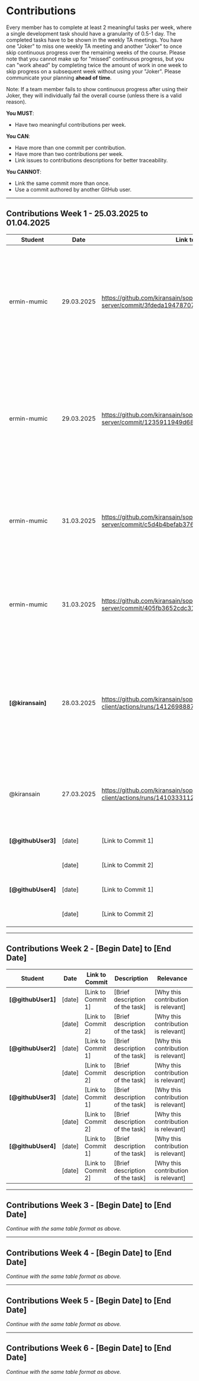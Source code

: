 # Contributions

Every member has to complete at least 2 meaningful tasks per week, where a
single development task should have a granularity of 0.5-1 day. The completed
tasks have to be shown in the weekly TA meetings. You have one "Joker" to miss
one weekly TA meeting and another "Joker" to once skip continuous progress over
the remaining weeks of the course. Please note that you cannot make up for
"missed" continuous progress, but you can "work ahead" by completing twice the
amount of work in one week to skip progress on a subsequent week without using
your "Joker". Please communicate your planning **ahead of time**.

Note: If a team member fails to show continuous progress after using their
Joker, they will individually fail the overall course (unless there is a valid
reason).

**You MUST**:

- Have two meaningful contributions per week.

**You CAN**:

- Have more than one commit per contribution.
- Have more than two contributions per week.
- Link issues to contributions descriptions for better traceability.

**You CANNOT**:

- Link the same commit more than once.
- Use a commit authored by another GitHub user.

---

## Contributions Week 1 - 25.03.2025 to 01.04.2025

| **Student**        | **Date**   | **Link to Commit** | **Description**                                                                                                                                                                 | **Relevance**                       |
|--------------------|------------| ------------------ |---------------------------------------------------------------------------------------------------------------------------------------------------------------------------------| ----------------------------------- |
| ermin-mumic        | 29.03.2025 | https://github.com/kiransain/sopra-fs25-group-26-server/commit/3fdeda19478707ef7999d495fcddf89ce445b867 | Created and configured the Game, Player, and updated User entities. Implemented their corresponding JPA repositories to enable database operations for each entity.             | Defined the core entities (Game, Player, User) and their repositories, forming the foundation for all game and user interactions in the backend. |
| ermin-mumic        | 29.03.2025 | https://github.com/kiransain/sopra-fs25-group-26-server/commit/1235911949d6885c0cf7747ab63e05776520c533 | Implemented user registration logic, including saving new users to the database with a generated token and initial stats as well as handling error for already taken usernames. | Enables user account creation and authentication, which is essential for tracking players and managing game participation. |
| ermin-mumic        | 31.03.2025 | https://github.com/kiransain/sopra-fs25-group-26-server/commit/c5d4b4befab3761829fe582786e915fcecb48a21 | Added endpoint to validate user credentials and return the stored token upon successful login.                                                                                  | Enables secure user login and token-based authentication, which is required to protect routes and link actions to specific users. |
| ermin-mumic        | 31.03.2025 | https://github.com/kiransain/sopra-fs25-group-26-server/commit/405fb3652cdc319129e3e7baf2172246b42bc092 | Implemented logic to create a game and automatically register the creator as a player with location and role while handling error cases.                                        | Allows users to create games and participate as players, enabling the core gameplay flow of ManHunt. |
| **[@kiransain]** | 28.03.2025 | https://github.com/kiransain/sopra-fs25-group-26-client/actions/runs/14126988871 | Google Maps API is integrated into the front end to be accessible from Vercel and localhost. | Relevant so that all of us can test and see what we coded locally as well as on Vercel because before, only Vercel or localhost worked but not both. So important for work. |
| @kiransain | 27.03.2025   | https://github.com/kiransain/sopra-fs25-group-26-client/actions/runs/14103331126| The API key is securely stored and not visible on the front end.| This is very important due to security issues - the API key should not be exposed and kept safely on the backend. |
| **[@githubUser3]** | [date]     | [Link to Commit 1] | [Brief description of the task]                                                                                                                                                 | [Why this contribution is relevant] |
|                    | [date]     | [Link to Commit 2] | [Brief description of the task]                                                                                                                                                 | [Why this contribution is relevant] |
| **[@githubUser4]** | [date]     | [Link to Commit 1] | [Brief description of the task]                                                                                                                                                 | [Why this contribution is relevant] |
|                    | [date]     | [Link to Commit 2] | [Brief description of the task]                                                                                                                                                 | [Why this contribution is relevant] |

---

## Contributions Week 2 - [Begin Date] to [End Date]

| **Student**        | **Date** | **Link to Commit** | **Description**                 | **Relevance**                       |
| ------------------ | -------- | ------------------ | ------------------------------- | ----------------------------------- |
| **[@githubUser1]** | [date]   | [Link to Commit 1] | [Brief description of the task] | [Why this contribution is relevant] |
|                    | [date]   | [Link to Commit 2] | [Brief description of the task] | [Why this contribution is relevant] |
| **[@githubUser2]** | [date]   | [Link to Commit 1] | [Brief description of the task] | [Why this contribution is relevant] |
|                    | [date]   | [Link to Commit 2] | [Brief description of the task] | [Why this contribution is relevant] |
| **[@githubUser3]** | [date]   | [Link to Commit 1] | [Brief description of the task] | [Why this contribution is relevant] |
|                    | [date]   | [Link to Commit 2] | [Brief description of the task] | [Why this contribution is relevant] |
| **[@githubUser4]** | [date]   | [Link to Commit 1] | [Brief description of the task] | [Why this contribution is relevant] |
|                    | [date]   | [Link to Commit 2] | [Brief description of the task] | [Why this contribution is relevant] |

---

## Contributions Week 3 - [Begin Date] to [End Date]

_Continue with the same table format as above._

---

## Contributions Week 4 - [Begin Date] to [End Date]

_Continue with the same table format as above._

---

## Contributions Week 5 - [Begin Date] to [End Date]

_Continue with the same table format as above._

---

## Contributions Week 6 - [Begin Date] to [End Date]

_Continue with the same table format as above._
